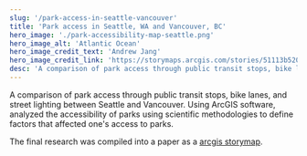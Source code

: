 ```yaml
---
slug: '/park-access-in-seattle-vancouver'
title: 'Park access in Seattle, WA and Vancouver, BC'
hero_image: './park-accessibility-map-seattle.png'
hero_image_alt: 'Atlantic Ocean'
hero_image_credit_text: 'Andrew Jang'
hero_image_credit_link: 'https://storymaps.arcgis.com/stories/51113b5204ec4386bed303c1f92b70ca'
desc: 'A comparison of park access through public transit stops, bike lanes, and...'
---
```


A comparison of park access through public transit stops, bike lanes, and
street lighting between Seattle and Vancouver. Using ArcGIS software, analyzed
the accessibility of parks using scientific methodologies to define factors that
affected one's access to parks.

The final research was compiled into a paper as a [arcgis storymap](https://storymaps.arcgis.com/stories/51113b5204ec4386bed303c1f92b70ca).
